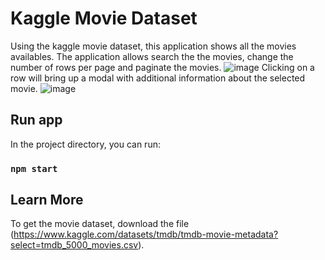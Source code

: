 # Kaggle Movie Dataset

Using the kaggle movie dataset, this application shows all the movies availables. The application allows search the the movies, change the number of rows per page and paginate the movies.
![image](https://user-images.githubusercontent.com/26641353/195189833-d52ca8af-1314-4379-a803-bd37d43f4470.png)
Clicking on a row will bring up a modal with additional information about the selected movie.
![image](https://user-images.githubusercontent.com/26641353/195190546-8b7a3e9f-1100-4cbf-82ca-216da8ca4717.png)

## Run app

In the project directory, you can run:

### `npm start`

## Learn More
To get the movie dataset, download the file (https://www.kaggle.com/datasets/tmdb/tmdb-movie-metadata?select=tmdb_5000_movies.csv).


